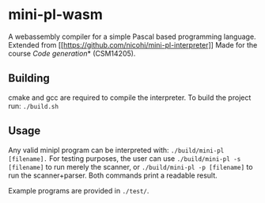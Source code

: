 # mini-pl-wasm
A webassembly compiler for a simple Pascal based programming language.
Extended from [[https://github.com/nicohi/mini-pl-interpreter]] 
Made for the course *Code generation** (CSM14205). 

## Building
cmake and gcc are required to compile the interpreter.
To build the project run:
`./build.sh`

## Usage
Any valid minipl program can be interpreted with:
`./build/mini-pl [filename].`
For testing purposes, the user can use
`./build/mini-pl -s [filename]`
to run merely the scanner, or 
`./build/mini-pl -p [filename]`
to run the scanner+parser.
Both commands print a readable result.

Example programs are provided in `./test/`.
